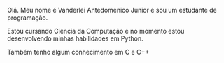 Olá. Meu nome é Vanderlei Antedomenico Junior e sou um estudante de programação.

Estou cursando Ciência da Computação e no momento estou desenvolvendo minhas habilidades em Python. 

Também tenho algum conhecimento em C e C++ 
